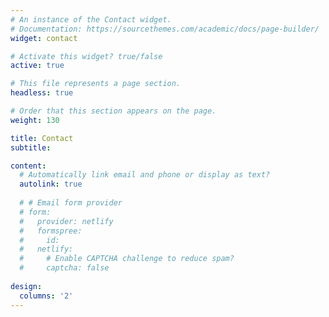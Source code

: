 ```yaml
---
# An instance of the Contact widget.
# Documentation: https://sourcethemes.com/academic/docs/page-builder/
widget: contact

# Activate this widget? true/false
active: true

# This file represents a page section.
headless: true

# Order that this section appears on the page.
weight: 130

title: Contact
subtitle:

content:
  # Automatically link email and phone or display as text?
  autolink: true
  
  # # Email form provider
  # form:
  #   provider: netlify
  #   formspree:
  #     id:
  #   netlify:
  #     # Enable CAPTCHA challenge to reduce spam?
  #     captcha: false
  
design:
  columns: '2'
---
```

